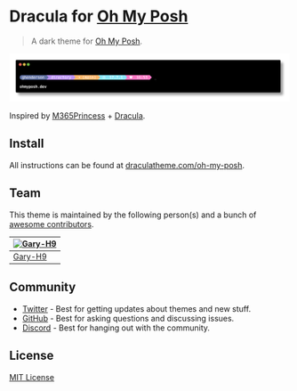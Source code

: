 # Dracula for [Oh My Posh](https://ohmyposh.dev/)

> A dark theme for [Oh My Posh](https://ohmyposh.dev/).

![Screenshot](./screenshot.png)

Inspired by [M365Princess](https://github.com/JanDeDobbeleer/oh-my-posh/blob/main/themes/M365Princess.omp.json) + [Dracula](https://draculatheme.com/). 

## Install

All instructions can be found at [draculatheme.com/oh-my-posh](https://draculatheme.com/oh-my-posh).

## Team

This theme is maintained by the following person(s) and a bunch of [awesome contributors](https://github.com/dracula/oh-my-posh/graphs/contributors).

| [![Gary-H9](https://avatars.githubusercontent.com/u/26419401?v=4&size=100)](https://github.com/Gary-H9) |
| ---------------------------------------------------------------------------------------- |
| [Gary-H9](https://github.com/Gary-H9)                                               |

## Community

- [Twitter](https://twitter.com/draculatheme) - Best for getting updates about themes and new stuff.
- [GitHub](https://github.com/dracula/dracula-theme/discussions) - Best for asking questions and discussing issues.
- [Discord](https://draculatheme.com/discord-invite) - Best for hanging out with the community.

## License

[MIT License](./LICENSE)
